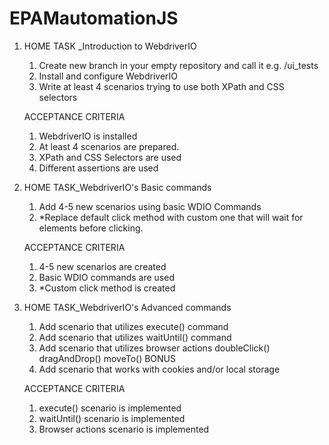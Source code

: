 # EPAMautomationJS

1) HOME TASK _Introduction to WebdriverIO
    1. Create new branch in your empty repository and call it e.g. /ui_tests
    2. Install and configure WebdriverIO
    3. Write at least 4 scenarios trying to use both XPath and CSS selectors
    
    ACCEPTANCE CRITERIA 
    1.  WebdriverIO is installed
    2.  At least 4 scenarios are prepared. 
    3.  XPath and CSS Selectors are used
    4.  Different assertions are used


2) HOME TASK_WebdriverIO's Basic commands 

    1.    Add 4-5 new scenarios using basic WDIO Commands
    2.    *Replace default click method with custom one that will wait for elements before clicking. 

    ACCEPTANCE CRITERIA 
    1.    4-5 new scenarios are created
    2.    Basic WDIO commands are used
    3. *Custom click method is created


3) HOME TASK_WebdriverIO's Advanced commands
    1.    Add scenario that utilizes execute() command
    2.    Add scenario that utilizes waitUntil() command
    3.    Add scenario that utilizes browser actions
            doubleClick()
            dragAndDrop()
            moveTo()
    BONUS
    4.    Add scenario that works with cookies and/or local storage

    ACCEPTANCE CRITERIA
    1.    execute() scenario is implemented
    2.    waitUntil() scenario is implemented
    3.    Browser actions scenario is implemented
